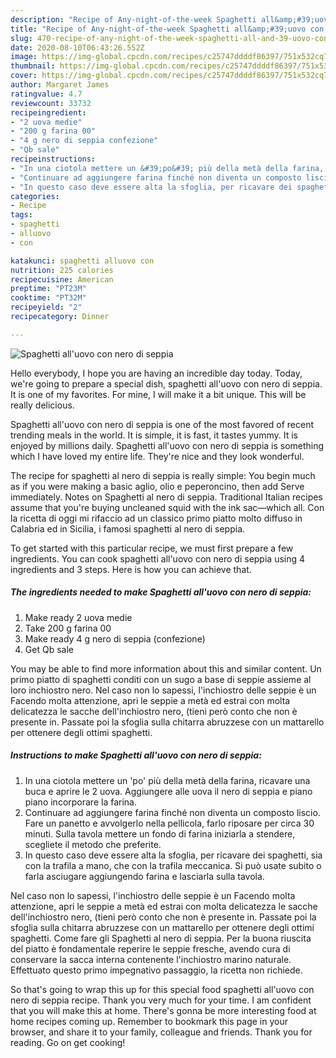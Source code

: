 ```yaml
---
description: "Recipe of Any-night-of-the-week Spaghetti all&amp;#39;uovo con nero di seppia"
title: "Recipe of Any-night-of-the-week Spaghetti all&amp;#39;uovo con nero di seppia"
slug: 470-recipe-of-any-night-of-the-week-spaghetti-all-and-39-uovo-con-nero-di-seppia
date: 2020-08-10T06:43:26.552Z
image: https://img-global.cpcdn.com/recipes/c25747ddddf86397/751x532cq70/spaghetti-alluovo-con-nero-di-seppia-recipe-main-photo.jpg
thumbnail: https://img-global.cpcdn.com/recipes/c25747ddddf86397/751x532cq70/spaghetti-alluovo-con-nero-di-seppia-recipe-main-photo.jpg
cover: https://img-global.cpcdn.com/recipes/c25747ddddf86397/751x532cq70/spaghetti-alluovo-con-nero-di-seppia-recipe-main-photo.jpg
author: Margaret James
ratingvalue: 4.7
reviewcount: 33732
recipeingredient:
- "2 uova medie"
- "200 g farina 00"
- "4 g nero di seppia confezione"
- "Qb sale"
recipeinstructions:
- "In una ciotola mettere un &#39;po&#39; più della metà della farina, ricavare una buca e aprire le 2 uova. Aggiungere alle uova il nero di seppia e piano piano incorporare la farina."
- "Continuare ad aggiungere farina finché non diventa un composto liscio. Fare un panetto e avvolgerlo nella pellicola, farlo riposare per circa 30 minuti. Sulla tavola mettere un fondo di farina iniziarla a stendere, scegliete il metodo che preferite."
- "In questo caso deve essere alta la sfoglia, per ricavare dei spaghetti, sia con la trafila a mano, che con la trafila meccanica. Si può usate subito o farla asciugare aggiungendo farina e lasciarla sulla tavola."
categories:
- Recipe
tags:
- spaghetti
- alluovo
- con

katakunci: spaghetti alluovo con 
nutrition: 225 calories
recipecuisine: American
preptime: "PT23M"
cooktime: "PT32M"
recipeyield: "2"
recipecategory: Dinner

---
```



![Spaghetti all&#39;uovo con nero di seppia](https://img-global.cpcdn.com/recipes/c25747ddddf86397/751x532cq70/spaghetti-alluovo-con-nero-di-seppia-recipe-main-photo.jpg)

Hello everybody, I hope you are having an incredible day today. Today, we're going to prepare a special dish, spaghetti all&#39;uovo con nero di seppia. It is one of my favorites. For mine, I will make it a bit unique. This will be really delicious.

Spaghetti all&#39;uovo con nero di seppia is one of the most favored of recent trending meals in the world. It is simple, it is fast, it tastes yummy. It is enjoyed by millions daily. Spaghetti all&#39;uovo con nero di seppia is something which I have loved my entire life. They're nice and they look wonderful.

The recipe for spaghetti al nero di seppia is really simple: You begin much as if you were making a basic aglio, olio e peperoncino, then add Serve immediately. Notes on Spaghetti al nero di seppia. Traditional Italian recipes assume that you&#39;re buying uncleaned squid with the ink sac—which all. Con la ricetta di oggi mi rifaccio ad un classico primo piatto molto diffuso in Calabria ed in Sicilia, i famosi spaghetti al nero di seppia.


To get started with this particular recipe, we must first prepare a few ingredients. You can cook spaghetti all&#39;uovo con nero di seppia using 4 ingredients and 3 steps. Here is how you can achieve that.

<!--inarticleads1-->

##### The ingredients needed to make Spaghetti all&#39;uovo con nero di seppia:

1. Make ready 2 uova medie
1. Take 200 g farina 00
1. Make ready 4 g nero di seppia (confezione)
1. Get Qb sale


You may be able to find more information about this and similar content. Un primo piatto di spaghetti conditi con un sugo a base di seppie assieme al loro inchiostro nero. Nel caso non lo sapessi, l&#39;inchiostro delle seppie è un Facendo molta attenzione, apri le seppie a metà ed estrai con molta delicatezza le sacche dell&#39;inchiostro nero, (tieni però conto che non è presente in. Passate poi la sfoglia sulla chitarra abruzzese con un mattarello per ottenere degli ottimi spaghetti. 

<!--inarticleads2-->

##### Instructions to make Spaghetti all&#39;uovo con nero di seppia:

1. In una ciotola mettere un &#39;po&#39; più della metà della farina, ricavare una buca e aprire le 2 uova. Aggiungere alle uova il nero di seppia e piano piano incorporare la farina.
1. Continuare ad aggiungere farina finché non diventa un composto liscio. Fare un panetto e avvolgerlo nella pellicola, farlo riposare per circa 30 minuti. Sulla tavola mettere un fondo di farina iniziarla a stendere, scegliete il metodo che preferite.
1. In questo caso deve essere alta la sfoglia, per ricavare dei spaghetti, sia con la trafila a mano, che con la trafila meccanica. Si può usate subito o farla asciugare aggiungendo farina e lasciarla sulla tavola.


Nel caso non lo sapessi, l&#39;inchiostro delle seppie è un Facendo molta attenzione, apri le seppie a metà ed estrai con molta delicatezza le sacche dell&#39;inchiostro nero, (tieni però conto che non è presente in. Passate poi la sfoglia sulla chitarra abruzzese con un mattarello per ottenere degli ottimi spaghetti. Come fare gli Spaghetti al nero di seppia. Per la buona riuscita del piatto è fondamentale reperire le seppie fresche, avendo cura di conservare la sacca interna contenente l&#39;inchiostro marino naturale. Effettuato questo primo impegnativo passaggio, la ricetta non richiede. 

So that's going to wrap this up for this special food spaghetti all&#39;uovo con nero di seppia recipe. Thank you very much for your time. I am confident that you will make this at home. There's gonna be more interesting food at home recipes coming up. Remember to bookmark this page in your browser, and share it to your family, colleague and friends. Thank you for reading. Go on get cooking!

